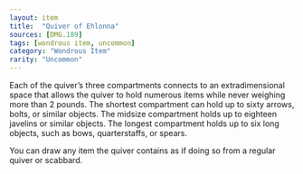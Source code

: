 ```yaml
---
layout: item
title:  "Quiver of Ehlonna"
sources: [DMG.189]
tags: [wondrous item, uncommon]
category: "Wondrous Item"
rarity: "Uncommon"
---
```


Each of the quiver’s three compartments connects to an extradimensional space that allows the quiver to hold numerous items while never weighing more than 2 pounds. The shortest compartment can hold up to sixty arrows, bolts, or similar objects. The midsize compartment holds up to eighteen javelins or similar objects. The longest compartment holds up to six long objects, such as bows, quarterstaffs, or spears.

You can draw any item the quiver contains as if doing so from a regular quiver or scabbard.